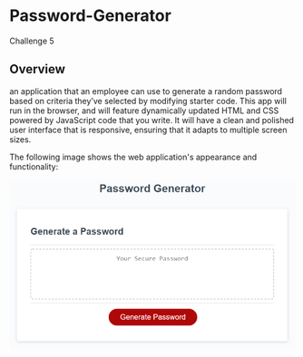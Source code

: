 # Password-Generator
Challenge 5

## Overview

an application that an employee can use to generate a random password based on criteria they’ve selected by modifying starter code. This app will run in the browser, and will feature dynamically updated HTML and CSS powered by JavaScript code that you write. It will have a clean and polished user interface that is responsive, ensuring that it adapts to multiple screen sizes.

The following image shows the web application's appearance and functionality:

![password generator demo](./image/05-javascript-challenge-demo.png)
